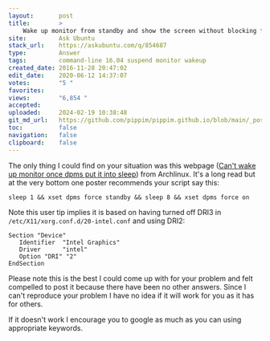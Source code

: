 ```yaml
---
layout:       post
title:        >
    Wake up monitor from standby and show the screen without blocking further standby [Ubuntu 16.04]
site:         Ask Ubuntu
stack_url:    https://askubuntu.com/q/854687
type:         Answer
tags:         command-line 16.04 suspend monitor wakeup
created_date: 2016-11-28 20:47:02
edit_date:    2020-06-12 14:37:07
votes:        "5 "
favorites:    
views:        "6,854 "
accepted:     
uploaded:     2024-02-19 10:38:48
git_md_url:   https://github.com/pippim/pippim.github.io/blob/main/_posts/2016/2016-11-28-Wake-up-monitor-from-standby-and-show-the-screen-without-blocking-further-standby-_Ubuntu-16.04_.md
toc:          false
navigation:   false
clipboard:    false
---
```


The only thing I could find on your situation was this webpage ([Can't wake up monitor once dpms put it into sleep][1]) from Archlinux. It's a long read but at the very bottom one poster recommends your script say this:

``` 
sleep 1 && xset dpms force standby && sleep 8 && xset dpms force on
```

Note this user tip implies it is based on having turned off DRI3 in `/etc/X11/xorg.conf.d/20-intel.conf` and using DRI2:

``` 
Section "Device"
   Identifier  "Intel Graphics"
   Driver      "intel"
   Option "DRI" "2"
EndSection
```

Please note this is the best I could come up with for your problem and felt compelled to post it because there have been no other answers. Since I can't reproduce your problem I have no idea if it will work for you as it has for others.

If it doesn't work I encourage you to google as much as you can using appropriate keywords.

  [1]: https://bbs.archlinux.org/viewtopic.php?id=215930

